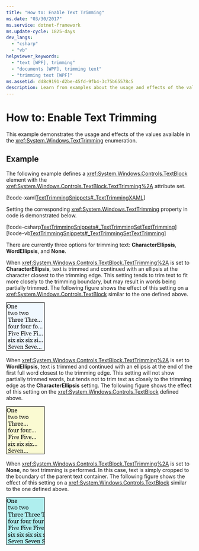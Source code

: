 ```yaml
---
title: "How to: Enable Text Trimming"
ms.date: "03/30/2017"
ms.service: dotnet-framework
ms.update-cycle: 1825-days
dev_langs:
  - "csharp"
  - "vb"
helpviewer_keywords:
  - "text [WPF], trimming"
  - "documents [WPF], trimming text"
  - "trimming text [WPF]"
ms.assetid: dd8c9191-d2be-45fd-9fb4-3c75b65578c5
description: Learn from examples about the usage and effects of the values available in the TextTrimming enumeration.
---
```


# How to: Enable Text Trimming

This example demonstrates the usage and effects of the values available in the <xref:System.Windows.TextTrimming> enumeration.

## Example

The following example defines a <xref:System.Windows.Controls.TextBlock> element with the <xref:System.Windows.Controls.TextBlock.TextTrimming%2A> attribute set.

[!code-xaml[TextTrimmingSnippets#_TextTrimmingXAML](~/samples/snippets/csharp/VS_Snippets_Wpf/TextTrimmingSnippets/CSharp/Window1.xaml#_texttrimmingxaml)]

Setting the corresponding <xref:System.Windows.TextTrimming> property in code is demonstrated below.

[!code-csharp[TextTrimmingSnippets#_TextTrimmingSetTextTrimming](~/samples/snippets/csharp/VS_Snippets_Wpf/TextTrimmingSnippets/CSharp/Window1.xaml.cs#_texttrimmingsettexttrimming)]
[!code-vb[TextTrimmingSnippets#_TextTrimmingSetTextTrimming](~/samples/snippets/visualbasic/VS_Snippets_Wpf/TextTrimmingSnippets/VisualBasic/Window1.xaml.vb#_texttrimmingsettexttrimming)]

There are currently three options for trimming text: **CharacterEllipsis**, **WordEllipsis**, and **None**.

When <xref:System.Windows.Controls.TextBlock.TextTrimming%2A> is set to **CharacterEllipsis**, text is trimmed and continued with an ellipsis at the character closest to the trimming edge.  This setting tends to trim text to fit more closely to the trimming boundary, but may result in words being partially trimmed.  The following figure shows the effect of this setting on a <xref:System.Windows.Controls.TextBlock> similar to the one defined above.

![Example: TextTrimming.CharacterEllipsis](./media/texttrimming-character.png "TextTrimming_Character")

When <xref:System.Windows.Controls.TextBlock.TextTrimming%2A> is set to **WordEllipsis**, text is trimmed and continued with an ellipsis at the end of the first full word closest to the trimming edge.  This setting will not show partially trimmed words, but tends not to trim text as closely to the trimming edge as the **CharacterEllipsis** setting.  The following figure shows the effect of this setting on the <xref:System.Windows.Controls.TextBlock> defined above.

![Example: TextTrimming.WordEllipsis](./media/texttrimming-word.png "TextTrimming_Word")

When <xref:System.Windows.Controls.TextBlock.TextTrimming%2A> is set to **None**, no text trimming is performed.  In this case, text is simply cropped to the boundary of the parent text container.  The following figure shows the effect of this setting on a <xref:System.Windows.Controls.TextBlock> similar to the one defined above.

![Example: TextTrimming.None](./media/texttrimming-none.png "TextTrimming_None")
